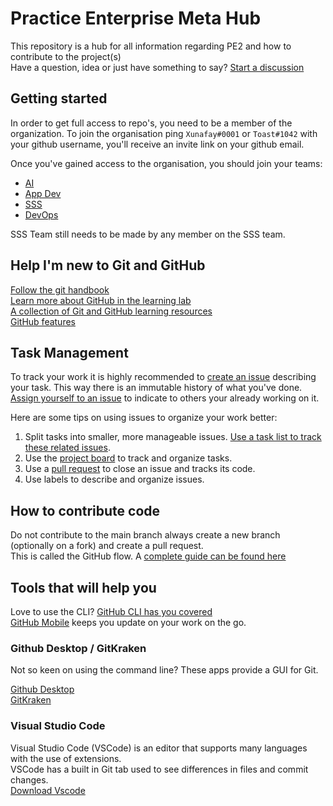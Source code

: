 # Practice Enterprise Meta Hub

This repository is a hub for all information regarding PE2 and how to contribute to the project(s)  
Have a question, idea or just have something to say? [Start a discussion](https://github.com/tm-pe2/meta/discussions/new)

## Getting started

In order to get full access to repo's, you need to be a member of the organization. To join the organisation ping `Xunafay#0001` or `Toast#1042` with your github username, you'll receive an invite link on your github email.

Once you've gained access to the organisation, you should join your teams:
- [AI](https://github.com/orgs/tm-pe2/teams/ai)
- [App Dev](https://github.com/orgs/tm-pe2/teams/app-dev)
- [SSS]()
- [DevOps](https://github.com/orgs/tm-pe2/teams/devops)

SSS Team still needs to be made by any member on the SSS team.

## Help I'm new to Git and GitHub

[Follow the git handbook](https://guides.github.com/introduction/git-handbook/)  
[Learn more about GitHub in the learning lab](https://lab.github.com/)  
[A collection of Git and GitHub learning resources](https://docs.github.com/en/get-started/quickstart/git-and-github-learning-resources)  
[GitHub features](https://github.com/features)

## Task Management

To track your work it is highly recommended to [create an issue](https://docs.github.com/en/issues/tracking-your-work-with-issues/creating-an-issue) describing your task. This way there is an immutable history of what you've done.  
[Assign yourself to an issue](https://docs.github.com/en/issues/tracking-your-work-with-issues/assigning-issues-and-pull-requests-to-other-github-users) to indicate to others your already working on it.

Here are some tips on using issues to organize your work better:

1. Split tasks into smaller, more manageable issues. [Use a task list to track these related issues](https://docs.github.com/en/issues/tracking-your-work-with-issues/about-task-lists).
3. Use the [project board](https://github.com/orgs/tm-pe2/projects/1) to track and organize tasks.
4. Use a [pull request](https://help.github.com/articles/using-pull-requests/) to close an issue and tracks its code.
5. Use labels to describe and organize issues.

## How to contribute code

Do not contribute to the main branch always create a new branch (optionally on a fork) and create a pull request.  
This is called the GitHub flow. A [complete guide can be found here](https://guides.github.com/introduction/flow/)

## Tools that will help you

Love to use the CLI? [GitHub CLI has you covered](https://github.com/cli/cli)  
[GitHub Mobile](https://github.com/mobile) keeps you update on your work on the go.

### Github Desktop / GitKraken

Not so keen on using the command line? These apps provide a GUI for Git.

[Github Desktop](https://desktop.github.com/)  
[GitKraken](https://www.gitkraken.com/)

### Visual Studio Code

Visual Studio Code (VSCode) is an editor that supports many languages with the use of extensions.  
VSCode has a built in Git tab used to see differences in files and commit changes.  
[Download Vscode](https://code.visualstudio.com/download)
